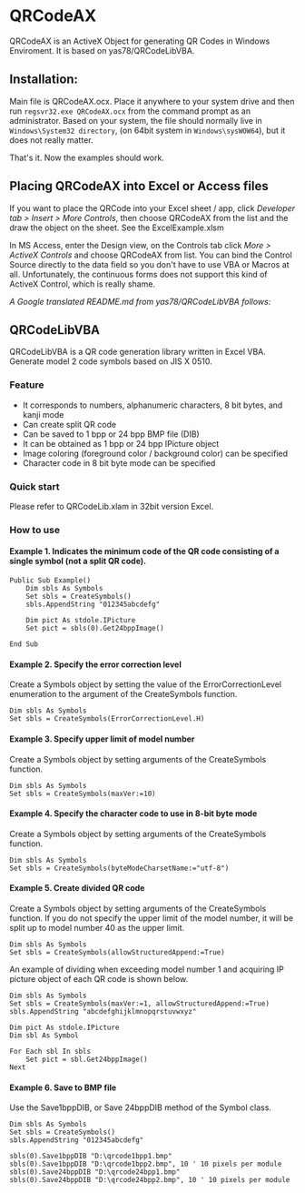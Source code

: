 # QRCodeAX
QRCodeAX is an ActiveX Object for generating QR Codes in Windows Enviroment.
It is based on yas78/QRCodeLibVBA.

## Installation:
Main file is QRCodeAX.ocx. Place it anywhere to your system drive and then run `regsvr32.exe QRCodeAX.ocx` from the command prompt as an administrator.
Based on your system, the file should normally live in `Windows\System32 directory`, (on 64bit system in `Windows\sysWOW64`), but it does not really matter.

That's it. Now the examples should work.

## Placing QRCodeAX into Excel or Access files
If you want to place the QRCode into your Excel sheet / app, click *Developer tab > Insert > More Controls*, then choose QRCodeAX from the list and the draw the object on the sheet. See the ExcelExample.xlsm

In MS Access, enter the Design view, on the Controls tab click *More > ActiveX Controls* and choose QRCodeAX from list. You can bind the Control Source directly to the data field so you don't have to use VBA or Macros at all. Unfortunately, the continuous forms does not support this kind of ActiveX Control, which is really shame.


*A Google translated README.md from yas78/QRCodeLibVBA follows:*

## QRCodeLibVBA
QRCodeLibVBA is a QR code generation library written in Excel VBA.
Generate model 2 code symbols based on JIS X 0510.

### Feature
- It corresponds to numbers, alphanumeric characters, 8 bit bytes, and kanji mode
- Can create split QR code
- Can be saved to 1 bpp or 24 bpp BMP file (DIB)
- It can be obtained as 1 bpp or 24 bpp IPicture object
- Image coloring (foreground color / background color) can be specified
- Character code in 8 bit byte mode can be specified


### Quick start
Please refer to QRCodeLib.xlam in 32bit version Excel.


### How to use
#### Example 1. Indicates the minimum code of the QR code consisting of a single symbol (not a split QR code).

```vbnet
Public Sub Example()
    Dim sbls As Symbols
    Set sbls = CreateSymbols()
    sbls.AppendString "012345abcdefg"

    Dim pict As stdole.IPicture
    Set pict = sbls(0).Get24bppImage()
    
End Sub
```

#### Example 2. Specify the error correction level
Create a Symbols object by setting the value of the ErrorCorrectionLevel enumeration to the argument of the CreateSymbols function.

```vbnet
Dim sbls As Symbols
Set sbls = CreateSymbols(ErrorCorrectionLevel.H)
```

#### Example 3. Specify upper limit of model number
Create a Symbols object by setting arguments of the CreateSymbols function.
```vbnet
Dim sbls As Symbols
Set sbls = CreateSymbols(maxVer:=10)
```

#### Example 4. Specify the character code to use in 8-bit byte mode
Create a Symbols object by setting arguments of the CreateSymbols function.
```vbnet
Dim sbls As Symbols
Set sbls = CreateSymbols(byteModeCharsetName:="utf-8")
```

#### Example 5. Create divided QR code
Create a Symbols object by setting arguments of the CreateSymbols function. If you do not specify the upper limit of the model number, it will be split up to model number 40 as the upper limit.
```vbnet
Dim sbls As Symbols
Set sbls = CreateSymbols(allowStructuredAppend:=True)
```

An example of dividing when exceeding model number 1 and acquiring IP picture object of each QR code is shown below.

```vbnet
Dim sbls As Symbols
Set sbls = CreateSymbols(maxVer:=1, allowStructuredAppend:=True)
sbls.AppendString "abcdefghijklmnopqrstuvwxyz"

Dim pict As stdole.IPicture
Dim sbl As Symbol

For Each sbl In sbls
    Set pict = sbl.Get24bppImage()
Next
```

#### Example 6. Save to BMP file
Use the Save1bppDIB, or Save 24bppDIB method of the Symbol class.

```vbnet
Dim sbls As Symbols
Set sbls = CreateSymbols()
sbls.AppendString "012345abcdefg"

sbls(0).Save1bppDIB "D:\qrcode1bpp1.bmp"
sbls(0).Save1bppDIB "D:\qrcode1bpp2.bmp", 10 ' 10 pixels per module
sbls(0).Save24bppDIB "D:\qrcode24bpp1.bmp"
sbls(0).Save24bppDIB "D:\qrcode24bpp2.bmp", 10 ' 10 pixels per module
```
